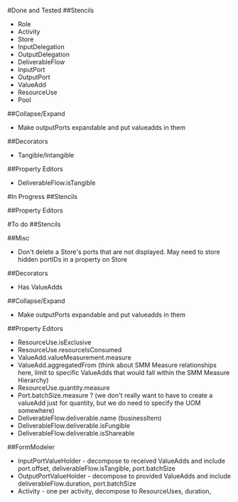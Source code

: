 #Done and Tested
##Stencils
 - Role
 - Activity
 - Store
 - InputDelegation
 - OutputDelegation
 - DeliverableFlow
 - InputPort
 - OutputPort
 - ValueAdd
 - ResourceUse
 - Pool

##Collapse/Expand
 - Make outputPorts expandable and put valueadds in them

##Decorators
 - Tangible/Intangible
 
##Property Editors
 - DeliverableFlow.isTangible 

#In Progress
##Stencils

##Property Editors

#To do
##Stencils

##Misc
 - Don't delete a Store's ports that are not displayed. May need to store hidden portIDs in a property on Store 
 
##Decorators
 - Has ValueAdds
 

##Collapse/Expand
 - Make outputPorts expandable and put valueadds in them
 
##Property Editors
 - ResourceUse.isExclusive
 - ResourceUse.resourceIsConsumed
 - ValueAdd.valueMeasurement.measure
 - ValueAdd.aggregatedFrom (think about SMM Measure relationships here, limit to specific ValueAdds that would fall within the SMM Measure Hierarchy)
 - ResourceUse.quantity.measure
 - Port.batchSize.measure ? (we don't really want to have to create a valueAdd just for quantity, but we do need to specify the UOM somewhere)
 - DeliverableFlow.deliverable.name (businessItem)
 - DeliverableFlow.deliverable.isFungible 
 - DeliverableFlow.deliverable.isShareable 

##FormModeler
 - InputPortValueHolder - decompose to received ValueAdds and include port.offset, deliverableFlow.isTangible, port.batchSize
 - OutputPortValueHolder - decompose to provided ValueAdds and include deliverableFlow.duration, port.batchSize
 - Activity - one per activity, decompose to ResourceUses, duration,

